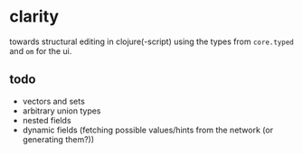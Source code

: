 # clarity

towards structural editing in clojure(-script) using the types from
`core.typed` and `om` for the ui.

## todo

* vectors and sets
* arbitrary union types
* nested fields
* dynamic fields (fetching possible values/hints from the network (or
    generating them?))